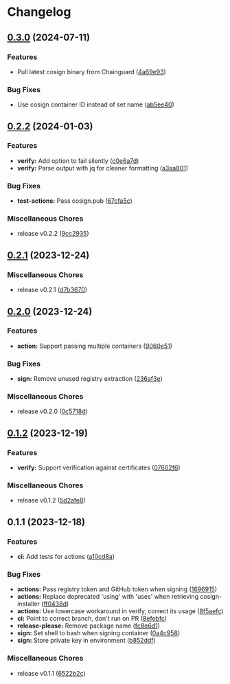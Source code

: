 # Changelog

## [0.3.0](https://github.com/EyeCantCU/cosign-action/compare/v0.2.2...v0.3.0) (2024-07-11)


### Features

* Pull latest cosign binary from Chainguard ([4a69e93](https://github.com/EyeCantCU/cosign-action/commit/4a69e93c595ac7243aeb3d3e7191bd30708d3965))


### Bug Fixes

* Use cosign container ID instead of set name ([ab5ee40](https://github.com/EyeCantCU/cosign-action/commit/ab5ee40ad064ea5b09ea27a4838fc61dfa735ea4))

## [0.2.2](https://github.com/EyeCantCU/cosign-action/compare/v0.2.1...v0.2.2) (2024-01-03)


### Features

* **verify:** Add option to fail silently ([c0e6a7d](https://github.com/EyeCantCU/cosign-action/commit/c0e6a7d58b1b65b769c829eb8ab7162a5535d5a8))
* **verify:** Parse output with jq for cleaner formatting ([a3aa801](https://github.com/EyeCantCU/cosign-action/commit/a3aa80197eb5d21b9e9a3e2f8c423ca707a0b815))


### Bug Fixes

* **test-actions:** Pass cosign.pub ([67cfa5c](https://github.com/EyeCantCU/cosign-action/commit/67cfa5c47607edda04fc6dec77762edeaf702b93))


### Miscellaneous Chores

* release v0.2.2 ([9cc2935](https://github.com/EyeCantCU/cosign-action/commit/9cc2935a0f8457237f88feceee1dca727c6cc641))

## [0.2.1](https://github.com/EyeCantCU/cosign-action/compare/v0.2.0...v0.2.1) (2023-12-24)


### Miscellaneous Chores

* release v0.2.1 ([d7b3670](https://github.com/EyeCantCU/cosign-action/commit/d7b3670e47853f0b70625ac3bb9a702941bc3ff2))

## [0.2.0](https://github.com/EyeCantCU/cosign-action/compare/v0.1.2...v0.2.0) (2023-12-24)


### Features

* **action:** Support passing multiple containers ([9060e51](https://github.com/EyeCantCU/cosign-action/commit/9060e51a433488df4165dbb41799909950f37301))


### Bug Fixes

* **sign:** Remove unused registry extraction ([236af3e](https://github.com/EyeCantCU/cosign-action/commit/236af3e8affae9d4a272aa52bfd7b1c76558a0b0))


### Miscellaneous Chores

* release v0.2.0 ([0c5718d](https://github.com/EyeCantCU/cosign-action/commit/0c5718d954259d1b743e434b154132dc5b12a058))

## [0.1.2](https://github.com/EyeCantCU/cosign-action/compare/v0.1.1...v0.1.2) (2023-12-19)


### Features

* **verify:** Support verification against certificates ([07602f6](https://github.com/EyeCantCU/cosign-action/commit/07602f6adcc2f3126b9e229e5c5b076098a0289f))


### Miscellaneous Chores

* release v0.1.2 ([5d2afe8](https://github.com/EyeCantCU/cosign-action/commit/5d2afe8de63603906a26a792fffce38f3fdabfad))

## 0.1.1 (2023-12-18)


### Features

* **ci:** Add tests for actions ([a10cd8a](https://github.com/EyeCantCU/cosign-action/commit/a10cd8a119f8d5104b61dfe7852928a2dbb36eb0))


### Bug Fixes

* **actions:** Pass registry token and GitHub token when signing ([1696915](https://github.com/EyeCantCU/cosign-action/commit/1696915502815ed23d26fb05fd3a81de3416d874))
* **actions:** Replace deprecated 'using' with 'uses' when retrieving cosign-installer ([ff0438d](https://github.com/EyeCantCU/cosign-action/commit/ff0438d81fb0068c4c11ba454f0ed7eeb92d1767))
* **actions:** Use lowercase workaround in verify, correct its usage ([8f5aefc](https://github.com/EyeCantCU/cosign-action/commit/8f5aefc29f031cb4355e2f0794165e9b29927f4c))
* **ci:** Point to correct branch, don't run on PR ([8efebfc](https://github.com/EyeCantCU/cosign-action/commit/8efebfc0f93bbafcaa8c1e4f31dc5a84fa071f06))
* **release-please:** Remove package name ([fc8e6d1](https://github.com/EyeCantCU/cosign-action/commit/fc8e6d1098696ce611aa38c0d238ca0dbbb1f3a3))
* **sign:** Set shell to bash when signing container ([0a4c958](https://github.com/EyeCantCU/cosign-action/commit/0a4c958db6b5904b6785f3ad684c40d165ab141e))
* **sign:** Store private key in environment ([b852ddf](https://github.com/EyeCantCU/cosign-action/commit/b852ddf9b210103f231bc94786857457f56b3730))


### Miscellaneous Chores

* release v0.1.1 ([6522b2c](https://github.com/EyeCantCU/cosign-action/commit/6522b2c57049055a165ac73085987b1bbd4573e7))
